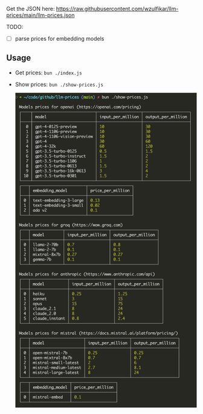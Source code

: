 Get the JSON here: https://raw.githubusercontent.com/wzulfikar/llm-prices/main/llm-prices.json

TODO:

- [ ] parse prices for embedding models

## Usage

- Get prices: `bun ./index.js`
- Show prices: `bun ./show-prices.js`

  ![show-prices](./screenshots/show-prices.png)
